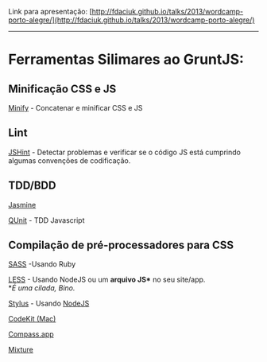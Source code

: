 Link para apresentação: [http://fdaciuk.github.io/talks/2013/wordcamp-porto-alegre/](http://fdaciuk.github.io/talks/2013/wordcamp-porto-alegre/)

---

# Ferramentas Silimares ao GruntJS:

## Minificação CSS e JS

[Minify](http://code.google.com/p/minify/) - Concatenar e minificar CSS e JS

## Lint

[JSHint](http://www.jshint.com/) - Detectar problemas e verificar se o código JS está cumprindo algumas convenções de codificação.

## TDD/BDD

[Jasmine](http://pivotal.github.io/jasmine/)

[QUnit](http://qunitjs.com/) - TDD Javascript

## Compilação de pré-processadores para CSS

[SASS](http://sass-lang.com/) -Usando Ruby

[LESS](http://lesscss.org/) - Usando NodeJS ou um __arquivo JS\*__ no seu site/app.  
*_É uma cilada, Bino._

[Stylus](http://learnboost.github.io/stylus/) - Usando [NodeJS](https://github.com/LearnBoost/stylus/blob/master/docs/executable.md)

[CodeKit (Mac)](http://incident57.com/codekit/)

[Compass.app](http://compass.handlino.com/)

[Mixture](http://mixture.io/)



